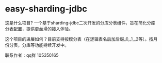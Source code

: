 # easy-sharding-jdbc
这是什么项目? 一个基于sharding-jdbc二次开发的分库分表组件，旨在简化分库分表配置，提供更丝滑的接入体验。

这个项目的进展如何？目前支持按模分表（在逻辑表名后加后缀_0,_1,_2等）。按月份分表，分库等功能持续开发中。

联系作者：qq群 105350165
